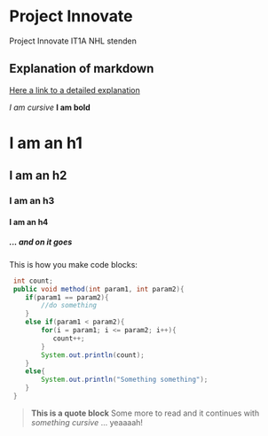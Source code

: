 # Project Innovate
Project Innovate IT1A NHL stenden

## Explanation of markdown
[Here a link to a detailed explanation](https://github.com/adam-p/markdown-here/wiki/Markdown-Cheatsheet)

*I am cursive*
**I am bold**

# I am an h1
## I am an h2
### I am an h3
#### I am an h4
##### ... and on it goes

This is how you make code blocks:

```java
 int count;
 public void method(int param1, int param2){
    if(param1 == param2){
        //do something
    }
    else if(param1 < param2){
        for(i = param1; i <= param2; i++){
           count++; 
        }
        System.out.println(count);
    }
    else{
        System.out.println("Something something");
    }
 }
``` 

> **This is a quote block**
> Some more to read and it continues
> with *something cursive* ... yeaaaah!
